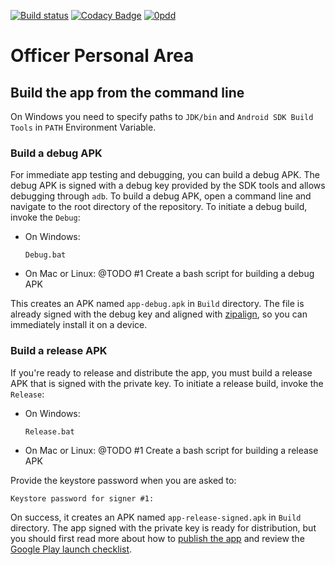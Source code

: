 [![Build status](https://build.appcenter.ms/v0.1/apps/b659d4d8-c0df-4f70-a399-c6071e0122a5/branches/master/badge)](https://appcenter.ms)
[![Codacy Badge](https://api.codacy.com/project/badge/Grade/93ba9d7b917348a0a5a342a93342bdcb)](https://www.codacy.com/app/viktor_semenov/officer-personal-area?utm_source=github.com&utm_medium=referral&utm_content=victorx64/officer-personal-area&utm_campaign=Badge_Grade)
[![0pdd](http://www.0pdd.com/svg?name=victorx64/officer-personal-area)](http://www.0pdd.com/p?name=victorx64/officer-personal-area)

# Officer Personal Area

## Build the app from the command line

On Windows you need to specify paths to `JDK/bin` and `Android SDK Build Tools` in `PATH` Environment Variable.

### Build a debug APK

For immediate app testing and debugging, you can build a debug APK. The debug APK is signed with a debug key provided by the SDK tools and allows debugging through `adb`.
To build a debug APK, open a command line and navigate to the root directory of the repository. To initiate a debug build, invoke the `Debug`:

-   On Windows:

    ```Batchfile
    Debug.bat
    ```

-   On Mac or Linux:
    @TODO #1 Create a bash script for building a debug APK

This creates an APK named `app-debug.apk` in `Build` directory. The file is already signed with the debug key and aligned with [zipalign](https://developer.android.com/studio/command-line/zipalign), so you can immediately install it on a device.

### Build a release APK

If you're ready to release and distribute the app, you must build a release APK that is signed with the private key. To initiate a release build, invoke the `Release`:

-   On Windows:

    ```Batchfile
    Release.bat
    ```

-   On Mac or Linux:
    @TODO #1 Create a bash script for building a release APK

Provide the keystore password when you are asked to:

```Batchfile
Keystore password for signer #1:
```

On success, it creates an APK named `app-release-signed.apk` in `Build` directory. The app signed with the private key is ready for distribution, but you should first read more about how to [publish the app](https://developer.android.com/studio/publish/index.html) and review the [Google Play launch checklist](https://developer.android.com/distribute/tools/launch-checklist.html).
